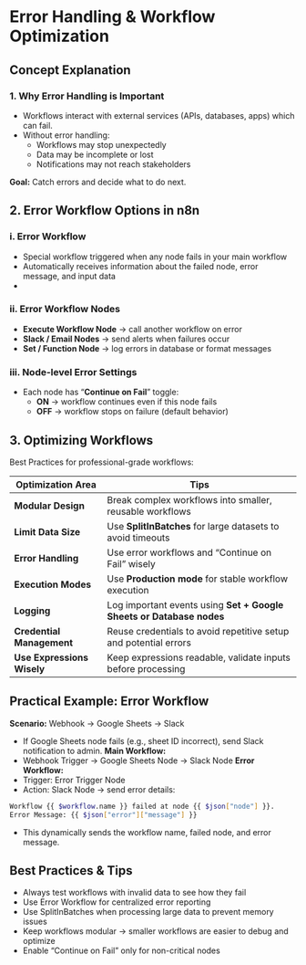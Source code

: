 # Error Handling & Workflow Optimization
## Concept Explanation

### 1. Why Error Handling is Important
- Workflows interact with external services (APIs, databases, apps) which can fail.
- Without error handling:
  - Workflows may stop unexpectedly
  - Data may be incomplete or lost
  - Notifications may not reach stakeholders

**Goal:** Catch errors and decide what to do next.


## 2. Error Workflow Options in n8n
### i. Error Workflow
- Special workflow triggered when any node fails in your main workflow
- Automatically receives information about the failed node, error message, and input data
- 
### ii. Error Workflow Nodes
- **Execute Workflow Node** → call another workflow on error
- **Slack / Email Nodes** → send alerts when failures occur
- **Set / Function Node** → log errors in database or format messages

### iii. Node-level Error Settings
- Each node has “**Continue on Fail**” toggle:
  - **ON** → workflow continues even if this node fails
  - **OFF** → workflow stops on failure (default behavior)


## 3. Optimizing Workflows
Best Practices for professional-grade workflows:

| Optimization Area          | Tips                                                                 |
| -------------------------- | -------------------------------------------------------------------- |
| **Modular Design**         | Break complex workflows into smaller, reusable workflows             |
| **Limit Data Size**        | Use **SplitInBatches** for large datasets to avoid timeouts          |
| **Error Handling**         | Use error workflows and “Continue on Fail” wisely                    |
| **Execution Modes**        | Use **Production mode** for stable workflow execution                |
| **Logging**                | Log important events using **Set + Google Sheets or Database nodes** |
| **Credential Management**  | Reuse credentials to avoid repetitive setup and potential errors     |
| **Use Expressions Wisely** | Keep expressions readable, validate inputs before processing         |


## Practical Example: Error Workflow
**Scenario:** Webhook → Google Sheets → Slack
- If Google Sheets node fails (e.g., sheet ID incorrect), send Slack notification to admin.
**Main Workflow:**
- Webhook Trigger → Google Sheets Node → Slack Node
**Error Workflow:**
- Trigger: Error Trigger Node
- Action: Slack Node → send error details:
```bash
Workflow {{ $workflow.name }} failed at node {{ $json["node"] }}.
Error Message: {{ $json["error"]["message"] }}
```
- This dynamically sends the workflow name, failed node, and error message.


## Best Practices & Tips
- Always test workflows with invalid data to see how they fail
- Use Error Workflow for centralized error reporting
- Use SplitInBatches when processing large data to prevent memory issues
- Keep workflows modular → smaller workflows are easier to debug and optimize
- Enable “Continue on Fail” only for non-critical nodes